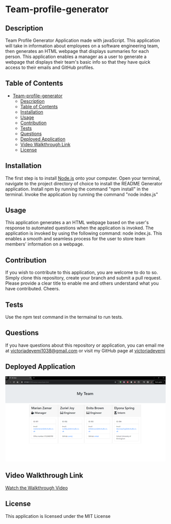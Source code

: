 # Team-profile-generator


## Description
Team Profile Generator Application made with javaScript.
This application will take in information about employees on a software engineering team, then generates an HTML webpage that displays summaries for each person. This application enables a manager as a user to generate a webpage that displays their team's basic info so that they have quick access to their emails and GitHub profiles.


## Table of Contents
- [Team-profile-generator](#team-profile-generator)
  - [Description](#description)
  - [Table of Contents](#table-of-contents)
  - [Installation](#installation)
  - [Usage](#usage)
  - [Contribution](#contribution)
  - [Tests](#tests)
  - [Questions](#questions)
  - [Deployed Application](#deployed-application)
  - [Video Walkthrough Link](#video-walkthrough-link)
  - [License](#license)


## Installation
The first step is to install [Node.js](https://nodejs.org/en) onto your computer. 
Open your terminal, navigate to the project directory of choice to install the README Generator application. 
Install npm by running the command "npm install" in the terminal.
Invoke the application by running the command "node index.js"


## Usage
This application generates a an HTML webpage based on the user's response to automated questions when the application is invoked. The application is invoked by using the following command: node index.js.
This enables a smooth and seamless process for the user to store team members' information on a webpage.

## Contribution
If you wish to contribute to this application, you are welcome to do to so. Simply clone this repository, create your branch and submit a pull request. Please provide a clear title to enable me and others understand what you have contributed. Cheers.

## Tests
Use the npm test command in the termainal to run tests. 

## Questions
If you have questions about this repository or application, you can email me at <a href="mailto:victoriadeyemi1038@gmail.com">victoriadeyemi1038@gmail.com</a>  or visit my GitHub page at [victoriadeyemi](https://github.com/victoriadeyemi)

## Deployed Application
![Here is a screesnshot of the deployed application](./assets/images/team-profile-generator-output-html.png)

## Video Walkthrough Link
[Watch the Walkthrough Video](https://app.screencastify.com/v2/manage/videos/xzAgHhnqwEqC90ZHF936)

## License
This application is licensed under the MIT License
